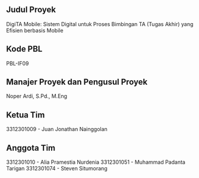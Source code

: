## Judul Proyek

DigiTA Mobile: Sistem Digital untuk Proses Bimbingan TA (Tugas Akhir) yang Efisien berbasis Mobile

## Kode PBL

PBL-IF09

## Manajer Proyek dan Pengusul Proyek

Noper Ardi, S.Pd., M.Eng

## Ketua Tim

3312301009 - Juan Jonathan Nainggolan

## Anggota Tim

3312301010 - Alia Pramestia Nurdenia
3312301051 - Muhammad Padanta Tarigan
3312301074 - Steven Situmorang